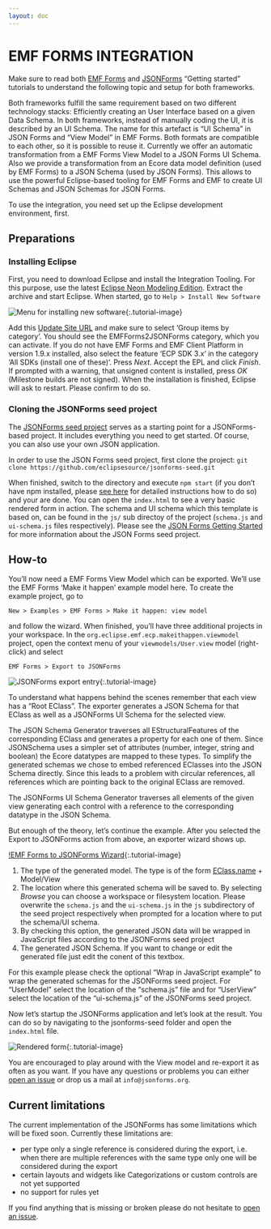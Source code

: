 ```yaml
---
layout: doc
---
```

EMF FORMS INTEGRATION
=====================
Make sure to read both [EMF Forms](http://eclipsesource.com/blogs/tutorials/getting-started-with-EMF-Forms/) and [JSONForms](https://github.com/eclipsesource/jsonforms/wiki/Getting-Started) “Getting started” tutorials to understand the following topic and setup for both frameworks.

Both frameworks fulfill the same requirement based on two different technology stacks: Efficiently creating an User Interface based on a given Data Schema. In both frameworks, instead of manually coding the UI, it is described by an UI Schema. The name for this artefact is “UI Schema” in JSON Forms and “View Model” in EMF Forms. Both formats are compatible to each other, so it is possible to reuse it. Currently we offer an automatic transformation from a EMF Forms View Model to a JSON Forms UI Schema. Also we provide a transformation from an Ecore data model definition (used by EMF Forms) to a JSON Schema (used by JSON Forms). This allows to use the powerful Eclipse-based tooling for EMF Forms and EMF to create UI Schemas and JSON Schemas for JSON Forms.

To use the integration, you need set up the Eclipse development environment, first.

Preparations
------------

### Installing Eclipse ###

First, you need to download Eclipse and install the Integration Tooling. For this purpose, use the latest [Eclipse Neon Modeling Edition](https://www.eclipse.org/downloads/packages/eclipse-modeling-tools/neonr). Extract the archive and start Eclipse. When started, go to
```Help > Install New Software```

![Menu for installing new software](https://github.com/eclipsesource/jsonforms/wiki/images/install-new-software.png){:.tutorial-image}

Add this [Update Site URL](http://download.eclipse.org/ecp/releases/releases_target_19) and make sure to select ‘Group items by category’. You should see the EMFForms2JSONForms category, which you can activate. If you do not have EMF Forms and EMF Client Platform in version 1.9.x installed, also select the feature ‘ECP SDK 3.x‘ in the category ‘All SDKs (install one of these)‘. Press _Next_. Accept the EPL and click _Finish_. If prompted with a warning, that unsigned content is installed, press _OK_ (Milestone builds are not signed). When the installation is finished, Eclipse will ask to restart. Please confirm to do so.

### Cloning the JSONForms seed project ###

The [JSONForms seed project](https://github.com/eclipsesource/jsonforms-seed) serves as a starting point for a JSONForms-based project. It includes everything you need to get started. Of course, you can also use your own JSON application.

In order to use the JSON Forms seed project, first clone the project: ```git clone https://github.com/eclipsesource/jsonforms-seed.git```

When finished, switch to the directory and execute ```npm start``` (if you don’t have npm installed, please [see here](https://docs.npmjs.com/getting-started/installing-node) for detailed instructions how to do so) and your are done. You can open the ```index.html``` to see a very basic rendered form in action. The schema and UI schema which this template is based on, can be found in the ```js/``` sub directoy of the project (```schema.js``` and ```ui-schema.js``` files respectively). Please see the [JSON Forms Getting Started](https://github.com/eclipsesource/jsonforms/wiki/Getting%20Started) for more information about the JSON Forms seed project.

How-to
------
You’ll now need a EMF Forms View Model which can be exported. We’ll use the EMF Forms ‘Make it happen’ example model here. To create the example project, go to

```New > Examples > EMF Forms > Make it happen: view model```

and follow the wizard. When finished, you’ll have three additional projects in your workspace. In the ```org.eclipse.emf.ecp.makeithappen.viewmodel``` project, open the context menu of your ```viewmodels/User.view``` model (right-click) and select

```EMF Forms > Export to JSONForms```

![JSONForms export entry](https://github.com/eclipsesource/jsonforms/wiki/images/emf2web-context-menu.png){:.tutorial-image}

To understand what happens behind the scenes remember that each view has a “Root EClass”. The exporter generates a JSON Schema for that EClass as well as  a JSONForms UI Schema for the selected view.

The JSON Schema Generator traverses all EStructuralFeatures of the corresponding EClass and generates a property for each one of them. Since JSONSchema uses a simpler set of attributes (number, integer, string and boolean) the Ecore datatypes are mapped to these types. To simplify the generated schemas we chose to embed referenced EClasses into the JSON Schema directly. Since this leads to a problem with circular references, all references which are pointing back to the original EClass are removed.

The JSONForms UI Schema Generator traverses all elements of the given view generating each control with a reference to the corresponding datatype in the JSON Schema.

But enough of the theory, let’s continue the example. After you selected the Export to JSONForms action from above, an exporter wizard shows up.

[!EMF Forms to JSONForms Wizard](https://github.com/eclipsesource/jsonforms/wiki/images/emf2web-wizard.png){:.tutorial-image}

 1. The type of the generated model. The type is of the form <a href="http://EClass.name">EClass.name</a> + Model/View
 2. The location where this generated schema will be saved to. By selecting <em>Browse</em> you can choose a workspace or filesystem location. Please overwrite the <code>schema.js</code> and the <code>ui-schema.js</code> in the <code>js</code> subdirectory of the seed project respectively when prompted for a location where to put the schema/UI schema.
 3. By checking this option, the generated JSON data will be wrapped in JavaScript files according to the JSONForms seed project
 4. The generated JSON Schema. If you want to change or edit the generated file just edit the conent of this textbox.

For this example please check the optional “Wrap in JavaScript example” to wrap the generated schemas for the JSONForms seed project. For “UserModel” select the location of the “schema.js” file and for “UserView” select the location of the “ui-schema.js” of the JSONForms seed project.

Now let’s startup the JSONForms application and let’s look at the result. You can do so by navigating to the jsonforms-seed folder and open the ```index.html``` file.

![Rendered form](https://github.com/eclipsesource/jsonforms/wiki/images/emf2web-rendered-form.png){:.tutorial-image}

You are encouraged to play around with the View model and re-export it as often as you want. If you have any questions or problems you can either [open an issue](https://github.com/eclipsesource/jsonforms/issues/new) or drop us a mail at ```info@jsonforms.org```.

Current limitations
-------------------
The current implementation of the JSONForms has some limitations which will be fixed soon. Currently these limitations are:
 * per type only a single reference is considered during the export, i.e. when there are multiple references with the same type only one will be considered during the export
 * certain layouts and widgets like Categorizations or custom controls are not yet supported
 * no support for rules yet

If you find anything that is missing or broken please do not hesitate to [open an issue](https://github.com/eclipsesource/jsonforms/issues/new).

